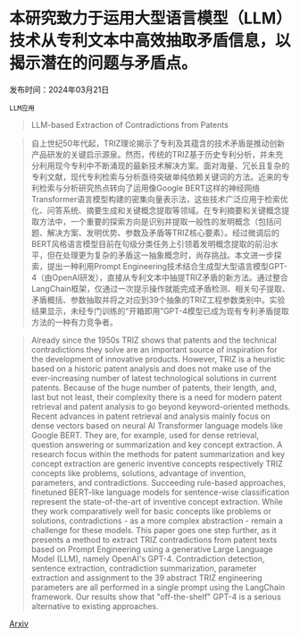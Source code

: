 # 本研究致力于运用大型语言模型（LLM）技术从专利文本中高效抽取矛盾信息，以揭示潜在的问题与矛盾点。

发布时间：2024年03月21日

`LLM应用`

> LLM-based Extraction of Contradictions from Patents

> 自上世纪50年代起，TRIZ理论揭示了专利及其蕴含的技术矛盾是推动创新产品研发的关键启示源泉。然而，传统的TRIZ基于历史专利分析，并未充分利用现今专利中不断涌现的最新技术解决方案。面对海量、冗长且复杂的专利文献，现代专利检索与分析亟待突破单纯依赖关键词的方法。近来的专利检索与分析研究热点转向了运用像Google BERT这样的神经网络Transformer语言模型构建的密集向量表示法，这些技术广泛应用于检索优化、问答系统、摘要生成和关键概念提取等领域。在专利摘要和关键概念提取方法中，一个重要的探索方向是识别并提取一般性的发明概念（包括问题、解决方案、发明优势、参数及矛盾等TRIZ核心要素）。经过微调后的BERT风格语言模型目前在句级分类任务上引领着发明概念提取的前沿水平，但在处理更为复杂的矛盾这一抽象概念时，尚存挑战。本文进一步探索，提出一种利用Prompt Engineering技术结合生成型大型语言模型GPT-4（由OpenAI研发），直接从专利文本中抽提TRIZ矛盾的新方法。通过整合LangChain框架，仅通过一次提示操作就能完成矛盾检测、相关句子提取、矛盾概括、参数抽取并将之对应到39个抽象的TRIZ工程参数类别中。实验结果显示，未经专门训练的“开箱即用”GPT-4模型已成为现有专利矛盾提取方法的一种有力竞争者。

> Already since the 1950s TRIZ shows that patents and the technical contradictions they solve are an important source of inspiration for the development of innovative products. However, TRIZ is a heuristic based on a historic patent analysis and does not make use of the ever-increasing number of latest technological solutions in current patents. Because of the huge number of patents, their length, and, last but not least, their complexity there is a need for modern patent retrieval and patent analysis to go beyond keyword-oriented methods. Recent advances in patent retrieval and analysis mainly focus on dense vectors based on neural AI Transformer language models like Google BERT. They are, for example, used for dense retrieval, question answering or summarization and key concept extraction. A research focus within the methods for patent summarization and key concept extraction are generic inventive concepts respectively TRIZ concepts like problems, solutions, advantage of invention, parameters, and contradictions. Succeeding rule-based approaches, finetuned BERT-like language models for sentence-wise classification represent the state-of-the-art of inventive concept extraction. While they work comparatively well for basic concepts like problems or solutions, contradictions - as a more complex abstraction - remain a challenge for these models. This paper goes one step further, as it presents a method to extract TRIZ contradictions from patent texts based on Prompt Engineering using a generative Large Language Model (LLM), namely OpenAI's GPT-4. Contradiction detection, sentence extraction, contradiction summarization, parameter extraction and assignment to the 39 abstract TRIZ engineering parameters are all performed in a single prompt using the LangChain framework. Our results show that "off-the-shelf" GPT-4 is a serious alternative to existing approaches.

[Arxiv](https://arxiv.org/abs/2403.14258)